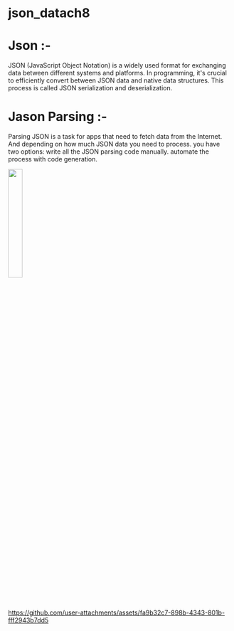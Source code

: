 # json_datach8

# Json :-

JSON (JavaScript Object Notation) is a widely used format for exchanging data between different systems and platforms.
In programming, it's crucial to efficiently convert between JSON data and native data structures.
This process is called JSON serialization and deserialization.
# Jason Parsing :-

Parsing JSON is a task for apps that need to fetch data from the Internet.
And depending on how much JSON data you need to process.
you have two options: write all the JSON parsing code manually. automate the process with code generation.


<img src ="https://github.com/user-attachments/assets/789a652a-307f-456f-8d55-0c8a1b03b82f" height =25% width=25%>

https://github.com/user-attachments/assets/fa9b32c7-898b-4343-801b-fff2943b7dd5
